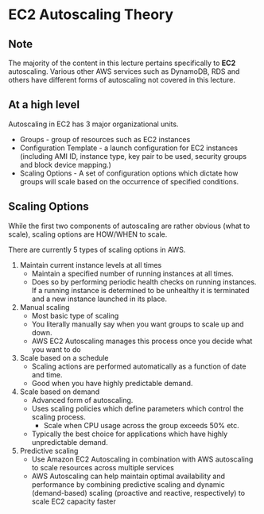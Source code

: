 # EC2 Autoscaling Theory

## Note

The majority of the content in this lecture pertains specifically to **EC2** autoscaling. Various other AWS services such as DynamoDB, RDS and others have different forms of autoscaling not covered in this lecture.

## At a high level

Autoscaling in EC2 has 3 major organizational units.

* Groups - group of resources such as EC2 instances
* Configuration Template - a launch configuration for EC2 instances (including AMI ID, instance type, key pair to be used, security groups and block device mapping.)
* Scaling Options - A set of configuration options which dictate how groups will scale based on the occurrence of specified conditions.

## Scaling Options

While the first two components of autoscaling are rather obvious (what to scale), scaling options are HOW/WHEN to scale.

There are currently 5 types of scaling options in AWS.

1. Maintain current instance levels at all times
    * Maintain a specified number of running instances at all times.
    * Does so by performing periodic health checks on running instances. If a running instance is determined to be unhealthy it is terminated and a new instance launched in its place.
2. Manual scaling
    * Most basic type of scaling
    * You literally manually say when you want groups to scale up and down.
    * AWS EC2 Autoscaling manages this process once you decide what you want to do
3. Scale based on a schedule
    * Scaling actions are performed automatically as a function of date and time.
    * Good when you have highly predictable demand.
4. Scale based on demand
    * Advanced form of autoscaling.
    * Uses scaling policies which define parameters which control the scaling process.
      * Scale when CPU usage across the group exceeds 50% etc.
    * Typically the best choice for applications which have highly unpredictable demand.
5. Predictive scaling
    * Use Amazon EC2 Autoscaling in combination with AWS autoscaling to scale resources across multiple services
    * AWS Autoscaling can help maintain optimal availability and performance by combining predictive scaling and dynamic (demand-based) scaling (proactive and reactive, respectively) to scale EC2 capacity faster